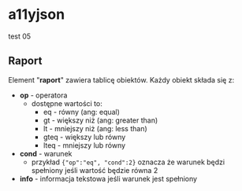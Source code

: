 # a11yjson
test 05

## Raport

Element "**raport**" zawiera tablicę obiektów. 
Każdy obiekt składa się z:
* **op** - operatora
  * dostępne wartości to:
    * eq - równy (ang: equal)
    * gt - większy niż (ang: greater than)
    * lt - mniejszy niż (ang: less than)
    * gteq - większy lub równy
    * lteq - mniejszy lub równy
* **cond** - warunek
  * przykład `{"op":"eq", "cond":2}` oznacza że warunek będzi spełniony jeśli wartość będzie równa 2
* **info** - informacja tekstowa jeśli warunek jest spełniony
